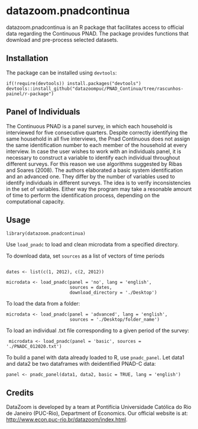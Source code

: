 # datazoom.pnadcontinua

datazoom.pnadcontinua is an R package that facilitates access to official data regarding the Continuous PNAD. The package provides functions that download and pre-process selected datasets. 

## Installation
The package can be installed using `devtools`:

```
if(!require(devtools)) install.packages("devtools")
devtools::install_github("datazoompuc/PNAD_Continua/tree/rascunhos-painel/r-package")
```

## Panel of Individuals

The Continuous PNAD is a panel survey, in which each household is interviewed for five consecutive quarters. Despite correctly identifying the same household in all five interviews, the Pnad Continuous does not assign the same identification number to each member of the household at every interview. 
In case the user wishes to work with an individuals panel,
it is necessary to construct a variable to identify each individual throughout different surveys.
For this reason we use algorithms suggested by Ribas and Soares (2008).
The authors elaborated a basic system identification and an advanced one. They differ by the number of 
variables used to identify individuals in different surveys.
The idea is to verify inconsistencies in the set of variables. Either way the program may take a resonable 
amount of time to perform the identification process, depending on the computational
capacity.


## Usage

```
library(datazoom.pnadcontinua)
```
Use ```load_pnadc``` to load and clean microdata from a specified directory.

To download data, set ```sources``` as a list of vectors
of time periods
```

dates <- list(c(1, 2012), c(2, 2012))

microdata <- load_pnadc(panel = 'no', lang = 'english',
                        sources = dates,
                        download_directory = './Desktop')
```

To load the data from a folder:
```
microdata <- load_pnadc(panel = 'advanced', lang = 'english',
                        sources = './Desktop/folder_name')
```

To load an individual .txt file corresponding to a given period of the survey:

```
 microdata <- load_pnadc(panel = 'basic', sources = './PNADC_012020.txt')
```
To build a panel with data already loaded to R, use ```pnadc_panel```. Let data1 and data2 be two dataframes with deidentified PNAD-C data:

```
panel <- pnadc_panel(data1, data2, basic = TRUE, lang = 'english')
```

## Credits
DataZoom is developed by a team at Pontifícia Universidade Católica do Rio de Janeiro (PUC-Rio), Department of Economics. Our official website is at: http://www.econ.puc-rio.br/datazoom/index.html.
